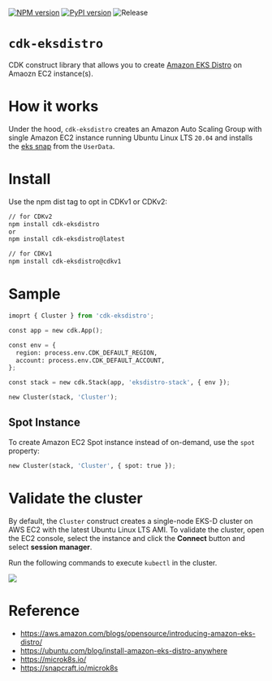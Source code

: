 [![NPM version](https://badge.fury.io/js/cdk-eksdistro.svg)](https://badge.fury.io/js/cdk-eksdistro)
[![PyPI version](https://badge.fury.io/py/cdk-eksdistro.svg)](https://badge.fury.io/py/cdk-eksdistro)
![Release](https://github.com/pahud/cdk-eksdistro/workflows/Release/badge.svg)

# `cdk-eksdistro`

CDK construct library that allows you to create [Amazon EKS Distro](https://distro.eks.amazonaws.com/) on Amaozn EC2 instance(s).

# How it works

Under the hood, `cdk-eksdistro` creates an Amazon Auto Scaling Group with single Amazon EC2 instance running Ubuntu Linux LTS `20.04` and installs the [eks snap](https://snapcraft.io/eks) from the `UserData`.

# Install

Use the npm dist tag to opt in CDKv1 or CDKv2:

```sh
// for CDKv2
npm install cdk-eksdistro
or
npm install cdk-eksdistro@latest

// for CDKv1
npm install cdk-eksdistro@cdkv1
```

# Sample

```python
imoprt { Cluster } from 'cdk-eksdistro';

const app = new cdk.App();

const env = {
  region: process.env.CDK_DEFAULT_REGION,
  account: process.env.CDK_DEFAULT_ACCOUNT,
};

const stack = new cdk.Stack(app, 'eksdistro-stack', { env });

new Cluster(stack, 'Cluster');
```

## Spot Instance

To create Amazon EC2 Spot instance instead of on-demand, use the `spot` property:

```python
new Cluster(stack, 'Cluster', { spot: true });
```

# Validate the cluster

By default, the `Cluster` construct creates a single-node EKS-D cluster on AWS EC2 with the latest Ubuntu Linux LTS AMI. To validate the cluster, open the EC2 console, select the instance and click the **Connect** button and select **session manager**.

Run the following commands to execute `kubectl` in the cluster.

![](https://pbs.twimg.com/media/EsEgnhoVoAIHnkr?format=jpg&name=4096x4096)

# Reference

* https://aws.amazon.com/blogs/opensource/introducing-amazon-eks-distro/
* https://ubuntu.com/blog/install-amazon-eks-distro-anywhere
* https://microk8s.io/
* https://snapcraft.io/microk8s

